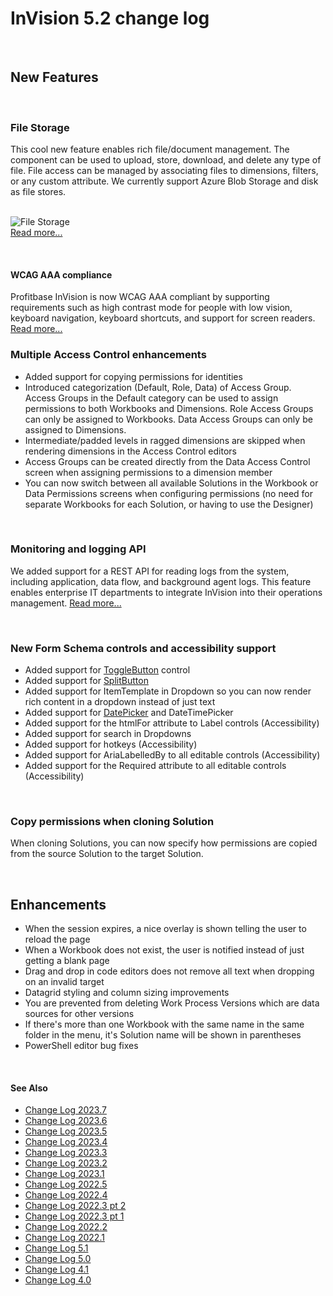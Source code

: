 
# InVision 5.2 change log

<br/>

## New Features

<br/>

### File Storage

This cool new feature enables rich file/document management. The component can be used to upload, store, download, and delete any type of file.
File access can be managed by associating files to dimensions, filters, or any custom attribute. We currently support Azure Blob Storage and disk as file stores.  
<br/>

![File Storage](https://profitbasedocs.blob.core.windows.net/images/FileStorage_Panel.PNG)  
[Read more...](../docs/filestorage.md)

<br/>

#### WCAG AAA compliance

Profitbase InVision is now WCAG AAA compliant by supporting requirements such as high contrast mode for people with low vision, keyboard navigation, keyboard shortcuts, and support for screen readers.  
[Read more...](../docs/accessibility/accessibility.md)
<br/>

### Multiple Access Control enhancements

- Added support for copying permissions for identities
- Introduced categorization (Default, Role, Data) of Access Group.  
  Access Groups in the Default category can be used to assign permissions to both Workbooks and Dimensions.
  Role Access Groups can only be assigned to Workbooks. Data Access Groups can only be assigned to Dimensions.
- Intermediate/padded levels in ragged dimensions are skipped when rendering dimensions in the Access Control editors
- Access Groups can be created directly from the Data Access Control screen when assigning permissions to a dimension member
- You can now switch between all available Solutions in the Workbook or Data Permissions screens when configuring permissions (no need for separate Workbooks for each Solution, or having to use the Designer)

<br/>

### Monitoring and logging API

We added support for a REST API for reading logs from the system, including application, data flow, and background agent logs.
This feature enables enterprise IT departments to integrate InVision into their operations management.
[Read more...](../docs/systemsetup/monitoring/httpapi.md)

<br/>

### New Form Schema controls and accessibility support

- Added support for [ToggleButton](../docs/forms/formschemas/controls/togglebutton.md) control
- Added support for [SplitButton](../docs/forms/formschemas/controls/splitbutton.md)
- Added support for ItemTemplate in Dropdown so you can now render rich content in a dropdown instead of just text
- Added support for [DatePicker](../docs/forms/formschemas/controls/datepicker.md) and DateTimePicker
- Added support for the htmlFor attribute to Label controls (Accessibility)
- Added support for search in Dropdowns
- Added support for hotkeys (Accessibility)
- Added support for AriaLabelledBy to all editable controls (Accessibility)
- Added support for the Required attribute to all editable controls (Accessibility)

<br/>

### Copy permissions when cloning Solution

When cloning Solutions, you can now specify how permissions are copied from the source Solution to the target Solution.

<br/>

## Enhancements

- When the session expires, a nice overlay is shown telling the user to reload the page
- When a Workbook does not exist, the user is notified instead of just getting a blank page
- Drag and drop in code editors does not remove all text when dropping on an invalid target
- Datagrid styling and column sizing improvements
- You are prevented from deleting Work Process Versions which are data sources for other versions
- If there's more than one Workbook with the same name in the same folder in the menu, it's Solution name will be shown in parentheses
- PowerShell editor bug fixes

<br/>

#### See Also

- [Change Log 2023.7](changelog23_7.md)
- [Change Log 2023.6](changelog23_6.md)
- [Change Log 2023.5](changelog23_5.md)
- [Change Log 2023.4](changelog23_4.md)
- [Change Log 2023.3](changelog23_3.md)
- [Change Log 2023.2](changelog23_2.md)
- [Change Log 2023.1](changelog23_1.md)
- [Change Log 2022.5](changelog22_5.md)
- [Change Log 2022.4](changelog22_4.md)
- [Change Log 2022.3 pt 2](changelog22_3_2.md)
- [Change Log 2022.3 pt 1](changelog22_3_1.md)
- [Change Log 2022.2](changelog22_2.md)
- [Change Log 2022.1](changelog22_1.md)
- [Change Log 5.1](changelog51.md)
- [Change Log 5.0](changelog5.md)
- [Change Log 4.1](changelog41.md)
- [Change Log 4.0](changelog40.md)
